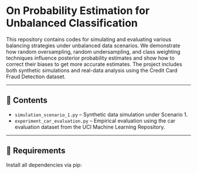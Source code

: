 # On Probability Estimation for Unbalanced Classification

This repository contains codes for simulating and evaluating various balancing strategies under unbalanced data scenarios. We demonstrate how random oversampling, random undersampling, and class weighting techniques influence posterior probability estimates and show how to correct their biases to get more accurate estimates. The project includes both synthetic simulations and real-data analysis using the Credit Card Fraud Detection dataset.

---

## 📁 Contents

- `simulation_scenario_1.py` – Synthetic data simulation under Scenario 1. 
- `experiment_car_evaluation.py` – Empirical evaluation using the car evaluation dataset from the UCI Machine Learning Repository.

---

## 🔧 Requirements

Install all dependencies via pip:


